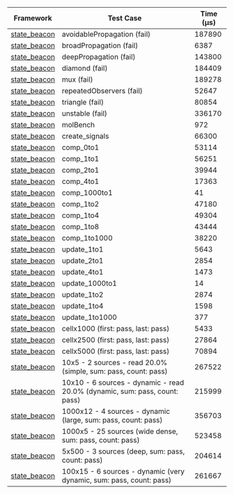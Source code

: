 | Framework | Test Case | Time (μs) |
| --- | --- | --- |
| [state_beacon](https://github.com/jinyus/dart_beacon) | avoidablePropagation (fail) | 187890 |
| [state_beacon](https://github.com/jinyus/dart_beacon) | broadPropagation (fail) | 6387 |
| [state_beacon](https://github.com/jinyus/dart_beacon) | deepPropagation (fail) | 143800 |
| [state_beacon](https://github.com/jinyus/dart_beacon) | diamond (fail) | 184409 |
| [state_beacon](https://github.com/jinyus/dart_beacon) | mux (fail) | 189278 |
| [state_beacon](https://github.com/jinyus/dart_beacon) | repeatedObservers (fail) | 52647 |
| [state_beacon](https://github.com/jinyus/dart_beacon) | triangle (fail) | 80854 |
| [state_beacon](https://github.com/jinyus/dart_beacon) | unstable (fail) | 336170 |
| [state_beacon](https://github.com/jinyus/dart_beacon) | molBench | 972 |
| [state_beacon](https://github.com/jinyus/dart_beacon) | create_signals | 66300 |
| [state_beacon](https://github.com/jinyus/dart_beacon) | comp_0to1 | 53114 |
| [state_beacon](https://github.com/jinyus/dart_beacon) | comp_1to1 | 56251 |
| [state_beacon](https://github.com/jinyus/dart_beacon) | comp_2to1 | 39944 |
| [state_beacon](https://github.com/jinyus/dart_beacon) | comp_4to1 | 17363 |
| [state_beacon](https://github.com/jinyus/dart_beacon) | comp_1000to1 | 41 |
| [state_beacon](https://github.com/jinyus/dart_beacon) | comp_1to2 | 47180 |
| [state_beacon](https://github.com/jinyus/dart_beacon) | comp_1to4 | 49304 |
| [state_beacon](https://github.com/jinyus/dart_beacon) | comp_1to8 | 43444 |
| [state_beacon](https://github.com/jinyus/dart_beacon) | comp_1to1000 | 38220 |
| [state_beacon](https://github.com/jinyus/dart_beacon) | update_1to1 | 5643 |
| [state_beacon](https://github.com/jinyus/dart_beacon) | update_2to1 | 2854 |
| [state_beacon](https://github.com/jinyus/dart_beacon) | update_4to1 | 1473 |
| [state_beacon](https://github.com/jinyus/dart_beacon) | update_1000to1 | 14 |
| [state_beacon](https://github.com/jinyus/dart_beacon) | update_1to2 | 2874 |
| [state_beacon](https://github.com/jinyus/dart_beacon) | update_1to4 | 1598 |
| [state_beacon](https://github.com/jinyus/dart_beacon) | update_1to1000 | 377 |
| [state_beacon](https://github.com/jinyus/dart_beacon) | cellx1000 (first: pass, last: pass) | 5433 |
| [state_beacon](https://github.com/jinyus/dart_beacon) | cellx2500 (first: pass, last: pass) | 27864 |
| [state_beacon](https://github.com/jinyus/dart_beacon) | cellx5000 (first: pass, last: pass) | 70894 |
| [state_beacon](https://github.com/jinyus/dart_beacon) | 10x5 - 2 sources - read 20.0% (simple, sum: pass, count: pass) | 267522 |
| [state_beacon](https://github.com/jinyus/dart_beacon) | 10x10 - 6 sources - dynamic - read 20.0% (dynamic, sum: pass, count: pass) | 215999 |
| [state_beacon](https://github.com/jinyus/dart_beacon) | 1000x12 - 4 sources - dynamic (large, sum: pass, count: pass) | 356703 |
| [state_beacon](https://github.com/jinyus/dart_beacon) | 1000x5 - 25 sources (wide dense, sum: pass, count: pass) | 523458 |
| [state_beacon](https://github.com/jinyus/dart_beacon) | 5x500 - 3 sources (deep, sum: pass, count: pass) | 204614 |
| [state_beacon](https://github.com/jinyus/dart_beacon) | 100x15 - 6 sources - dynamic (very dynamic, sum: pass, count: pass) | 261667 |
